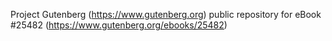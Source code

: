 Project Gutenberg (https://www.gutenberg.org) public repository for eBook #25482 (https://www.gutenberg.org/ebooks/25482)
